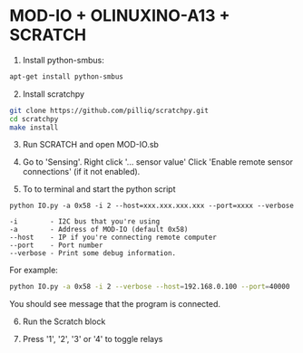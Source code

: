 # MOD-IO + OLINUXINO-A13 + SCRATCH

1. Install python-smbus:

```bash
apt-get install python-smbus
```

2. Install scratchpy

```bash
git clone https://github.com/pilliq/scratchpy.git
cd scratchpy
make install
```

3. Run SCRATCH and open MOD-IO.sb

4. Go to 'Sensing'.
Right click '... sensor value'
Click 'Enable 
remote sensor connections' (if it not enabled).

5. To to terminal and start the python script

```
python IO.py -a 0x58 -i 2 --host=xxx.xxx.xxx.xxx --port=xxxx --verbose

-i        - I2C bus that you're using
-a        - Address of MOD-IO (default 0x58)
--host    - IP if you're connecting remote computer
--port    - Port number
--verbose - Print some debug information. 
```

For example:

```bash
python IO.py -a 0x58 -i 2 --verbose --host=192.168.0.100 --port=40000
```

You should see message that the program is connected.

6. Run the Scratch block

7. Press '1', '2', '3' or '4' to toggle relays
